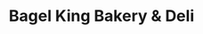 ---
title: "Bagel King Bakery & Deli"
url: /north-york/bagel-king-bakery-und-deli/
shop: Bäckerei
---